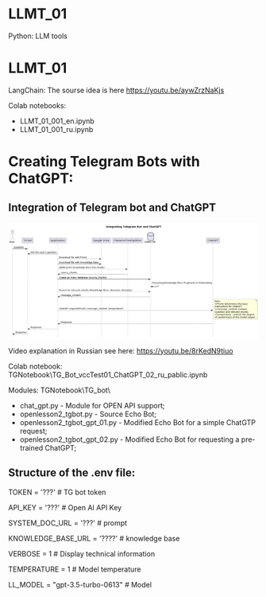 # LLMT_01
Python: LLM tools

# LLMT_01
LangChain: The sourse idea is here https://youtu.be/aywZrzNaKjs 

Colab notebooks:
* LLMT_01_001_en.ipynb
* LLMT_01_001_ru.ipynb

# Creating Telegram Bots with ChatGPT:

## Integration of Telegram bot and ChatGPT
![](TGNotebook/IntegrationTG-botChatGPT_01_en.png)

Video explanation in Russian see here:  https://youtu.be/8rKedN9tiuo

Colab notebook:
TGNotebook\TG_Bot_vccTest01_ChatGPT_02_ru_pablic.ipynb
 
Modules:
TGNotebook\TG_bot\
* chat_gpt.py - Module for OPEN API support;
* openlesson2_tgbot.py - Source Echo Bot;
* openlesson2_tgbot_gpt_01.py - Modified Echo Bot for a simple ChatGTP request;
* openlesson2_tgbot_gpt_02.py - Modified Echo Bot for requesting a pre-trained ChatGPT;

## Structure of the .env file:
TOKEN = '???'   # TG bot token

API_KEY = '???' # Open AI API Key

SYSTEM_DOC_URL = '???'          # prompt

KNOWLEDGE_BASE_URL = '????'     # knowledge base

VERBOSE = 1                     # Display technical information

TEMPERATURE = 1                 # Model temperature

LL_MODEL = "gpt-3.5-turbo-0613" # Model
